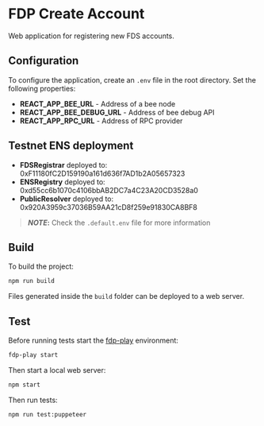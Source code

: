 # FDP Create Account

Web application for registering new FDS accounts.

## Configuration

To configure the application, create an `.env` file in the root directory. Set the following properties:

- **REACT_APP_BEE_URL** - Address of a bee node
- **REACT_APP_BEE_DEBUG_URL** - Address of bee debug API
- **REACT_APP_RPC_URL** - Address of RPC provider

## Testnet ENS deployment
- **FDSRegistrar** deployed to: 0xF11180fC2D159190a161d636f7AD1b2A05657323
- **ENSRegistry** deployed to: 0xd55cc6b1070c4106bbAB2DC7a4C23A20CD3528a0
- **PublicResolver** deployed to: 0x920A3959c37036B59AA21cD8f259e91830CA8BF8



> **_NOTE_:** Check the `.default.env` file for more information

## Build

To build the project:

```bash
npm run build
```

Files generated inside the `build` folder can be deployed to a web server.

## Test

Before running tests start the [fdp-play](https://github.com/fairDataSociety/fdp-play) environment:

```bash
fdp-play start
```

Then start a local web server:

```bash
npm start
```

Then run tests:

```bash
npm run test:puppeteer
```
